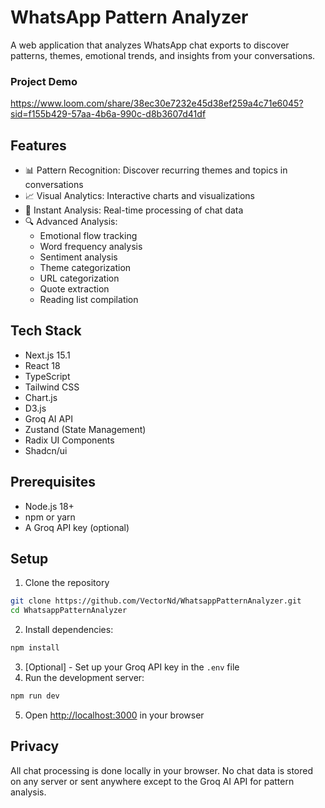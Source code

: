 # WhatsApp Pattern Analyzer

A web application that analyzes WhatsApp chat exports to discover patterns, themes, emotional trends, and insights from your conversations.

### Project Demo 
https://www.loom.com/share/38ec30e7232e45d38ef259a4c71e6045?sid=f155b429-57aa-4b6a-990c-d8b3607d41df

## Features

- 📊 Pattern Recognition: Discover recurring themes and topics in conversations
- 📈 Visual Analytics: Interactive charts and visualizations
- 🎯 Instant Analysis: Real-time processing of chat data
- 🔍 Advanced Analysis:
  - Emotional flow tracking
  - Word frequency analysis
  - Sentiment analysis
  - Theme categorization
  - URL categorization
  - Quote extraction
  - Reading list compilation

## Tech Stack

- Next.js 15.1
- React 18
- TypeScript
- Tailwind CSS
- Chart.js
- D3.js
- Groq AI API
- Zustand (State Management)
- Radix UI Components
- Shadcn/ui

## Prerequisites

- Node.js 18+ 
- npm or yarn
- A Groq API key (optional)

## Setup

1. Clone the repository
```bash 
git clone https://github.com/VectorNd/WhatsappPatternAnalyzer.git
cd WhatsappPatternAnalyzer
```
2. Install dependencies: 
``` bash 
npm install 
```
3. [Optional] - Set up your Groq API key in the `.env` file
4. Run the development server: 
``` bash 
npm run dev 
```
5. Open [http://localhost:3000](http://localhost:3000) in your browser


## Privacy

All chat processing is done locally in your browser. No chat data is stored on any server or sent anywhere except to the Groq AI API for pattern analysis.



